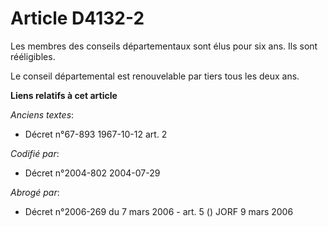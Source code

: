 # Article D4132-2

Les membres des conseils départementaux sont élus pour six ans. Ils sont rééligibles.

Le conseil départemental est renouvelable par tiers tous les deux ans.

**Liens relatifs à cet article**

_Anciens textes_:

  - Décret n°67-893 1967-10-12 art. 2

_Codifié par_:

  - Décret n°2004-802 2004-07-29

_Abrogé par_:

  - Décret n°2006-269 du 7 mars 2006 - art. 5 () JORF 9 mars 2006
